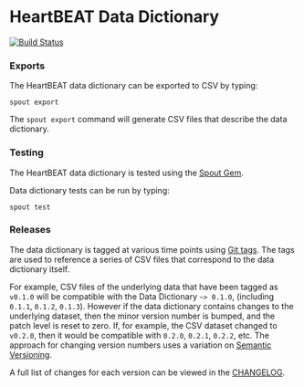 HeartBEAT Data Dictionary
=========================

[![Build Status](https://app.travis-ci.com/nsrr/heartbeat-data-dictionary.svg?branch=master)](https://app.travis-ci.com/github/nsrr/heartbeat-data-dictionary)

### Exports

The HeartBEAT data dictionary can be exported to CSV by typing:

```
spout export
```

The `spout export` command will generate CSV files that describe the data
dictionary.


### Testing

The HeartBEAT data dictionary is tested using the
[Spout Gem](https://github.com/nsrr/spout).

Data dictionary tests can be run by typing:

```
spout test
```


### Releases

The data dictionary is tagged at various time points using
[Git tags](http://git-scm.com/book/en/Git-Basics-Tagging). The tags are used to
reference a series of CSV files that correspond to the data dictionary itself.

For example, CSV files of the underlying data that have been tagged as `v0.1.0`
will be compatible with the Data Dictionary `~> 0.1.0`,
(including `0.1.1`, `0.1.2`, `0.1.3`). However if the data dictionary contains
changes to the underlying dataset, then the minor version number is bumped, and
the patch level is reset to zero. If, for example, the CSV dataset changed to
`v0.2.0`, then it would be compatible with `0.2.0`, `0.2.1`, `0.2.2`, etc. The
approach for changing version numbers uses a variation on
[Semantic Versioning](http://semver.org).

A full list of changes for each version can be viewed in the
[CHANGELOG](https://github.com/nsrr/heartbeat-data-dictionary/blob/master/CHANGELOG.md).

